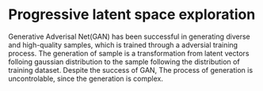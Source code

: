 # Progressive latent space exploration

Generative Adverisal Net(GAN) has been successful in generating diverse and high-quality samples, which is trained through a adversial training process.
The generation of sample is a transformation from latent vectors folloing gaussian distribution to the sample following the distribution of training dataset. Despite the success of GAN, The process of generation is uncontrolable, since the generation is complex.


